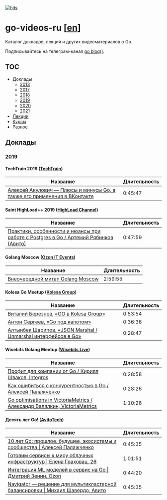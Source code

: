 [![hits](https://hits.deltapapa.io/github/dp92987/go-videos-ru.svg)](https://hits.deltapapa.io)

# go-videos-ru [[en](https://github.com/dp92987/golang-talks)]

Каталог докладов, лекций и других видеоматериалов о Go.

Подписывайтесь на телеграм-канал [go blog()](https://t.me/golangblog).

## TOC

- Доклады
  - [2013](/talks/2013.md)
  - [2017](/talks/2017.md)
  - [2018](/talks/2018.md)
  - [2019](/talks/2019.md)
  - [2020](/talks/2020.md)
  - [2021](/talks/2021.md)
- [Лекции](/lectures/lectures.md)
- [Курсы](/courses/courses.md)
- [Разное](/others/others.md)

## Доклады

### [2019](https://www.youtube.com/playlist?list=PLGFInI_ge4jT6xmjgSTDxJ56FySbQ-8pJ)

#### TechTrain 2019 ([TechTrain](https://www.youtube.com/channel/UCJoerW5eDOz5qu7I2CYi7xg))

| Название | Длительность |
| -------- | ------------ |
| [Алексей Акулович — Плюсы и минусы Go, а также его применения в ВКонтакте](https://www.youtube.com/watch?v=2fxNbhy2gt0) | 0:45:47 |

#### Saint HighLoad++ 2019 ([HighLoad Channel](https://www.youtube.com/channel/UCwHL6WHUarjGfUM_586me8w))

| Название | Длительность |
| -------- | ------------ |
| [Практики, особенности и нюансы при работе с Postgres в Go / Артемий Рябинков (Авито)](https://www.youtube.com/watch?v=Uojy57I-xP0) | 0:47:59 |

#### Golang Moscow ([Ozon IT Events](https://www.youtube.com/channel/UCCqNFXg3NRbRA6qNKFRecdw))

| Название | Длительность |
| -------- | ------------ |
| [Внеочередной митап Golang Moscow](https://www.youtube.com/watch?v=nevTWT9Jw3Q) | 2:59:55 |

#### Kolesa Go Meetup ([Kolesa Group](https://www.youtube.com/channel/UC6o6waSdIvmIdvy7qTqxY9A))

| Название | Длительность |
| -------- | ------------ |
| [Виталий Березнев, «GO в Kolesa Group»](https://www.youtube.com/watch?v=4UhAevpsyLk) | 0:53:54 |
| [Антон Сергеев, «Go под капотом»](https://www.youtube.com/watch?v=rloqQY9CT8I) | 0:36:36 |
| [Алтынбек Шарипов, «JSON Marshal / Unmarshal интерфейсов в Go»](https://www.youtube.com/watch?v=9MA60kPiC6I) | 0:28:47 |

#### Wisebits Golang Meetup ([Wisebits Live](https://www.youtube.com/channel/UCkxctfKPqivK694rDGTfHhA))

| Название | Длительность |
| -------- | ------------ |
| [Профит для компании от Go / Кирилл Шваков, Integros](https://www.youtube.com/watch?v=CuikMkJy0ss) | 0:28:58 | 
| [Как ошибиться с конкурентностью в Go / Алексей Палажченко](https://www.youtube.com/watch?v=qYq8ZdWS7uQ) | 0:28:26 |
| [Go optimisations in VictoriaMetrics / Александр Валялкин, VictoriaMetrics](https://www.youtube.com/watch?v=MZ5P21j_HLE) | 1:10:26 |

#### Десять лет Go! ([AvitoTech](https://www.youtube.com/channel/UCO2w0cpl1wxygHjQH6eEfEg))

| Название | Длительность |
| -------- | ------------ |
| [10 лет Go: прошлое, будущее, экосистемы и сообщества \| Алексей Палажченко](https://www.youtube.com/watch?v=eH7JCZp7xtg) | 0:45:35 |
| [Готовим сервисы к миру облачных инфраструктур \| Елена Граховац, 26](https://www.youtube.com/watch?v=M8tRqJWjXt0) | 1:01:51 |
| [Интеграция ML моделей в сервис на Go \| Дмитрий Зенин, Ozon](https://www.youtube.com/watch?v=Ib934FGLsCU) | 0:44:20 |
| [Navigator — решение для мультикластерной балансировки \| Михаил Шавердо, Авито](https://www.youtube.com/watch?v=g720zslP3kM) | 0:45:35 |

